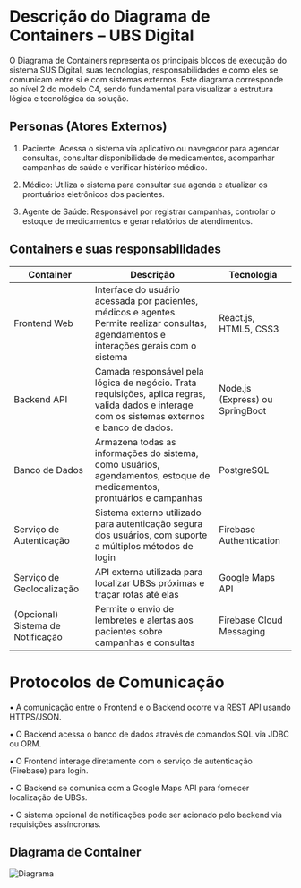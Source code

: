 # Descrição do Diagrama de Containers – UBS Digital

O Diagrama de Containers representa os principais blocos de execução do sistema SUS Digital, suas tecnologias, responsabilidades e como eles se comunicam entre si e com sistemas externos. Este diagrama corresponde ao nível 2 do modelo C4, sendo fundamental para visualizar a estrutura lógica e tecnológica da solução.

##  Personas (Atores Externos) 

1. Paciente: Acessa o sistema via aplicativo ou navegador para agendar consultas, consultar disponibilidade de medicamentos, acompanhar campanhas de saúde e verificar histórico médico.

2. Médico: Utiliza o sistema para consultar sua agenda e atualizar os prontuários eletrônicos dos pacientes.

3. Agente de Saúde: Responsável por registrar campanhas, controlar o estoque de medicamentos e gerar relatórios de atendimentos.

##  Containers e suas responsabilidades
| Container | Descrição | Tecnologia |
|-----------|-----------|------------|
| Frontend Web | Interface do usuário acessada por pacientes, médicos e agentes. Permite realizar consultas, agendamentos e interações gerais com o sistema | React.js, HTML5, CSS3 |
| Backend API | Camada responsável pela lógica de negócio. Trata requisições, aplica regras, valida dados e interage com os sistemas externos e banco de dados. | Node.js (Express) ou SpringBoot |
| Banco de Dados | Armazena todas as informações do sistema, como usuários, agendamentos, estoque de medicamentos, prontuários e campanhas | PostgreSQL |
| Serviço de Autenticação | Sistema externo utilizado para autenticação segura dos usuários, com suporte a múltiplos métodos de login | Firebase Authentication |  
| Serviço de Geolocalização | API externa utilizada para localizar UBSs próximas e traçar rotas até elas | Google Maps API | 
| (Opcional) Sistema de Notificação | Permite o envio de lembretes e alertas aos pacientes sobre campanhas e consultas | Firebase Cloud Messaging | 
# Protocolos de Comunicação
•	A comunicação entre o Frontend e o Backend ocorre via REST API usando HTTPS/JSON.

•	O Backend acessa o banco de dados através de comandos SQL via JDBC ou ORM.

•	O Frontend interage diretamente com o serviço de autenticação (Firebase) para login.

•	O Backend se comunica com a Google Maps API para fornecer localização de UBSs.

•	O sistema opcional de notificações pode ser acionado pelo backend via requisições assíncronas.

## Diagrama de Container

![Diagrama](https://s5.aconvert.com/convert/p3r68-cdx67/yps61-43ck1-001)



